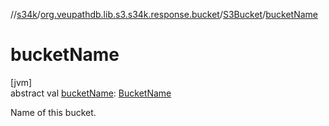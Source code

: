 //[s34k](../../../index.md)/[org.veupathdb.lib.s3.s34k.response.bucket](../index.md)/[S3Bucket](index.md)/[bucketName](bucket-name.md)

# bucketName

[jvm]\
abstract val [bucketName](bucket-name.md): [BucketName](../../org.veupathdb.lib.s3.s34k.fields/-bucket-name/index.md)

Name of this bucket.
